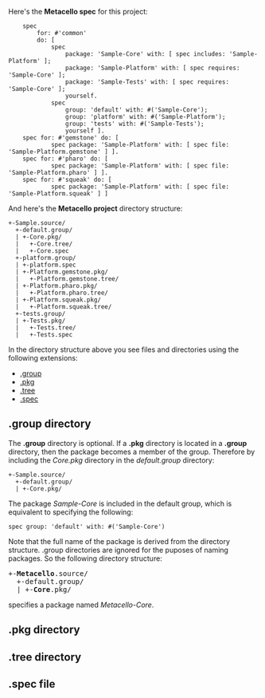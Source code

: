 Here's the **Metacello spec** for this project:

```Smalltalk
    spec
        for: #'common'
        do: [ 
            spec
                package: 'Sample-Core' with: [ spec includes: 'Sample-Platform' ];
                package: 'Sample-Platform' with: [ spec requires: 'Sample-Core' ];
                package: 'Sample-Tests' with: [ spec requires: 'Sample-Core' ];
                yourself.
            spec
                group: 'default' with: #('Sample-Core');
                group: 'platform' with: #('Sample-Platform');
                group: 'tests' with: #('Sample-Tests');
                yourself ].
    spec for: #'gemstone' do: [ 
            spec package: 'Sample-Platform' with: [ spec file: 'Sample-Platform.gemstone' ] ].
    spec for: #'pharo' do: [ 
            spec package: 'Sample-Platform' with: [ spec file: 'Sample-Platform.pharo' ] ].
    spec for: #'squeak' do: [ 
            spec package: 'Sample-Platform' with: [ spec file: 'Sample-Platform.squeak' ] ]
```

And here's the **Metacello project** directory structure:

```
+-Sample.source/
  +-default.group/
  | +-Core.pkg/
  |   +-Core.tree/
  |   +-Core.spec
  +-platform.group/
  | +-platform.spec
  | +-Platform.gemstone.pkg/
  |   +-Platform.gemstone.tree/
  | +-Platform.pharo.pkg/
  |   +-Platform.pharo.tree/
  | +-Platform.squeak.pkg/
  |   +-Platform.squeak.tree/
  +-tests.group/
  | +-Tests.pkg/
  |   +-Tests.tree/
  |   +-Tests.spec
```

In the directory structure above you see files and directories using the following extensions:

 * [.group](#group)
 * [.pkg](#pkg)
 * [.tree](#tree)
 * [.spec](#spec)

## .group directory<a name="group"/>
The **.group** directory is optional. If a **.pkg** directory is located in a **.group** directory, then the package 
becomes a member of the group. Therefore by including the *Core.pkg* directory in the *default.group* directory:

```
+-Sample.source/
  +-default.group/
  | +-Core.pkg/
```

The package *Sample-Core* is included in the default group, which is equivalent to specifying the following:

```Smalltalk
spec group: 'default' with: #('Sample-Core')
```

Note that the full name of the package is derived from the directory structure. .group directories are 
ignored for the puposes of naming packages. So the following directory structure:

<pre>
+-<strong>Metacello</strong>.source/
  +-default.group/
  | +-<strong>Core</strong>.pkg/
</pre>

specifies a package named *Metacello-Core*.

## .pkg directory<a name="pkg"/>
## .tree directory<a name="tree"/>
## .spec file<a name="spec"/>

